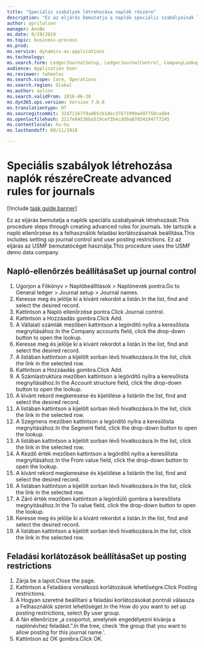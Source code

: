 ```yaml
--- 
title: "Speciális szabályok létrehozása naplók részére"
description: "Ez az eljárás bemutatja a naplók speciális szabályainak létrehozását."
author: aprilolson
manager: AnnBe
ms.date: 8/29/2018
ms.topic: business-process
ms.prod: 
ms.service: dynamics-ax-applications
ms.technology: 
ms.search.form: LedgerJournalSetup, LedgerJournalControl, CompanyLookup, LedgerJournalPostControl
audience: Application User
ms.reviewer: twheeloc
ms.search.scope: Core, Operations
ms.search.region: Global
ms.author: aolson
ms.search.validFrom: 2016-06-30
ms.dyn365.ops.version: Version 7.0.0
ms.translationtype: HT
ms.sourcegitcommit: 32d71167fdad65cb1dec37671999a497759ca484
ms.openlocfilehash: 211fe84536ba519cef3b4cdd9a87034194777245
ms.contentlocale: hu-hu
ms.lasthandoff: 09/11/2018

---
```

# <a name="create-advanced-rules-for-journals"></a><span data-ttu-id="4f109-103">Speciális szabályok létrehozása naplók részére</span><span class="sxs-lookup"><span data-stu-id="4f109-103">Create advanced rules for journals</span></span>

[!include [task guide banner](../../includes/task-guide-banner.md)]

<span data-ttu-id="4f109-104">Ez az eljárás bemutatja a naplók speciális szabályainak létrehozását.</span><span class="sxs-lookup"><span data-stu-id="4f109-104">This procedure steps through creating advanced rules for journals.</span></span> <span data-ttu-id="4f109-105">Ide tartozik a napló ellenőrzése és a felhasználók feladási korlátozásainak beállítása.</span><span class="sxs-lookup"><span data-stu-id="4f109-105">This includes setting up journal control and user posting restrictions.</span></span> <span data-ttu-id="4f109-106">Ez az eljárás az USMF bemutatócéget használja.</span><span class="sxs-lookup"><span data-stu-id="4f109-106">This procedure uses the USMF demo data company.</span></span>


## <a name="set-up-journal-control"></a><span data-ttu-id="4f109-107">Napló-ellenőrzés beállítása</span><span class="sxs-lookup"><span data-stu-id="4f109-107">Set up journal control</span></span>
1. <span data-ttu-id="4f109-108">Ugorjon a Főkönyv > Naplóbeállítások > Naplónevek pontra.</span><span class="sxs-lookup"><span data-stu-id="4f109-108">Go to General ledger > Journal setup > Journal names.</span></span>
2. <span data-ttu-id="4f109-109">Keresse meg és jelölje ki a kívánt rekordot a listán.</span><span class="sxs-lookup"><span data-stu-id="4f109-109">In the list, find and select the desired record.</span></span>
3. <span data-ttu-id="4f109-110">Kattintson a Napló ellenőrzése pontra.</span><span class="sxs-lookup"><span data-stu-id="4f109-110">Click Journal control.</span></span>
4. <span data-ttu-id="4f109-111">Kattintson a Hozzáadás gombra.</span><span class="sxs-lookup"><span data-stu-id="4f109-111">Click Add.</span></span>
5. <span data-ttu-id="4f109-112">A Vállalati számlák mezőben kattintson a legördítő nyílra a keresőlista megnyitásához.</span><span class="sxs-lookup"><span data-stu-id="4f109-112">In the Company accounts field, click the drop-down button to open the lookup.</span></span>
6. <span data-ttu-id="4f109-113">Keresse meg és jelölje ki a kívánt rekordot a listán.</span><span class="sxs-lookup"><span data-stu-id="4f109-113">In the list, find and select the desired record.</span></span>
7. <span data-ttu-id="4f109-114">A listában kattintson a kijelölt sorban lévő hivatkozásra.</span><span class="sxs-lookup"><span data-stu-id="4f109-114">In the list, click the link in the selected row.</span></span>
8. <span data-ttu-id="4f109-115">Kattintson a Hozzáadás gombra.</span><span class="sxs-lookup"><span data-stu-id="4f109-115">Click Add.</span></span>
9. <span data-ttu-id="4f109-116">A Számlastruktúra mezőben kattintson a legördítő nyílra a keresőlista megnyitásához.</span><span class="sxs-lookup"><span data-stu-id="4f109-116">In the Account structure field, click the drop-down button to open the lookup.</span></span>
10. <span data-ttu-id="4f109-117">A kívánt rekord megkeresése és kijelölése a listán</span><span class="sxs-lookup"><span data-stu-id="4f109-117">In the list, find and select the desired record.</span></span>
11. <span data-ttu-id="4f109-118">A listában kattintson a kijelölt sorban lévő hivatkozásra.</span><span class="sxs-lookup"><span data-stu-id="4f109-118">In the list, click the link in the selected row.</span></span>
12. <span data-ttu-id="4f109-119">A Szegmens mezőben kattintson a legördítő nyílra a keresőlista megnyitásához.</span><span class="sxs-lookup"><span data-stu-id="4f109-119">In the Segment field, click the drop-down button to open the lookup.</span></span>
13. <span data-ttu-id="4f109-120">A listában kattintson a kijelölt sorban lévő hivatkozásra.</span><span class="sxs-lookup"><span data-stu-id="4f109-120">In the list, click the link in the selected row.</span></span>
14. <span data-ttu-id="4f109-121">A Kezdő érték mezőben kattintson a legördítő nyílra a keresőlista megnyitásához.</span><span class="sxs-lookup"><span data-stu-id="4f109-121">In the From value field, click the drop-down button to open the lookup.</span></span>
15. <span data-ttu-id="4f109-122">A kívánt rekord megkeresése és kijelölése a listán</span><span class="sxs-lookup"><span data-stu-id="4f109-122">In the list, find and select the desired record.</span></span>
16. <span data-ttu-id="4f109-123">A listában kattintson a kijelölt sorban lévő hivatkozásra.</span><span class="sxs-lookup"><span data-stu-id="4f109-123">In the list, click the link in the selected row.</span></span>
17. <span data-ttu-id="4f109-124">A Záró érték mezőben kattintson a legördülő gombra a keresőlista megnyitásához.</span><span class="sxs-lookup"><span data-stu-id="4f109-124">In the To value field, click the drop-down button to open the lookup.</span></span>
18. <span data-ttu-id="4f109-125">Keresse meg és jelölje ki a kívánt rekordot a listán.</span><span class="sxs-lookup"><span data-stu-id="4f109-125">In the list, find and select the desired record.</span></span>
19. <span data-ttu-id="4f109-126">A listában kattintson a kijelölt sorban lévő hivatkozásra.</span><span class="sxs-lookup"><span data-stu-id="4f109-126">In the list, click the link in the selected row.</span></span>

## <a name="set-up-posting-restrictions"></a><span data-ttu-id="4f109-127">Feladási korlátozások beállítása</span><span class="sxs-lookup"><span data-stu-id="4f109-127">Set up posting restrictions</span></span>
1. <span data-ttu-id="4f109-128">Zárja be a lapot.</span><span class="sxs-lookup"><span data-stu-id="4f109-128">Close the page.</span></span>
2. <span data-ttu-id="4f109-129">Kattintson a Feladásra vonatkozó korlátozások lehetőségre.</span><span class="sxs-lookup"><span data-stu-id="4f109-129">Click Posting restrictions.</span></span>
3. <span data-ttu-id="4f109-130">A Hogyan szeretné beállítani a feladási korlátozásokat pontnál válassza a Felhasználók szerint lehetőséget.</span><span class="sxs-lookup"><span data-stu-id="4f109-130">In the How do you want to set up posting restrictions, select By user group.</span></span>
4. <span data-ttu-id="4f109-131">A fán ellenőrizze „a csoportot, amelynek engedélyezni kívánja a naplónévhez feladást.”.</span><span class="sxs-lookup"><span data-stu-id="4f109-131">In the tree, check 'the group that you want to allow posting for this journal name.'.</span></span>
5. <span data-ttu-id="4f109-132">Kattintson az OK gombra.</span><span class="sxs-lookup"><span data-stu-id="4f109-132">Click OK.</span></span>


